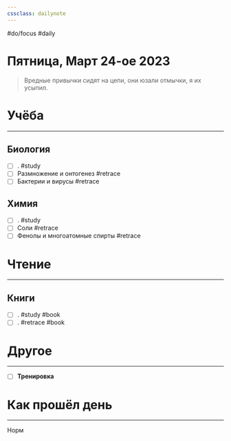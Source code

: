 ```yaml
---
cssclass: dailynote
---
```

#do/focus #daily
# Пятница,  Март 24-ое 2023
> Вредные привычки сидят на цепи, они юзали отмычки, я их усыпил. 

# Учёба
---
## Биология
- [ ] . #study
- [ ] Размножение и онтогенез #retrace
- [ ] Бактерии и вирусы #retrace 
## Химия
- [ ] . #study 
- [ ] Соли #retrace
- [ ] Фенолы и многоатомные спирты #retrace 
# Чтение
---
## Книги
- [ ] . #study #book
- [ ] . #retrace #book
# Другое
---
- [ ] **Тренировка**

# Как прошёл день
---
Норм